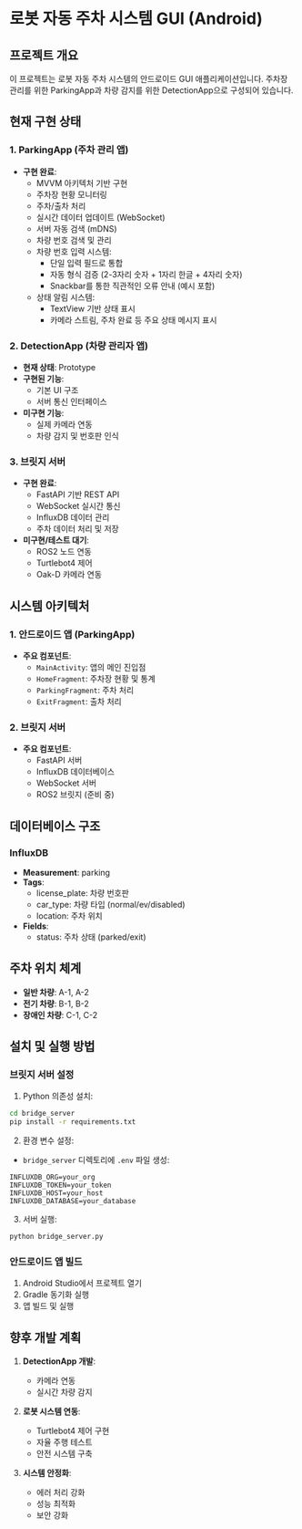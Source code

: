 # 로봇 자동 주차 시스템 GUI (Android)

## 프로젝트 개요

이 프로젝트는 로봇 자동 주차 시스템의 안드로이드 GUI 애플리케이션입니다. 주차장 관리를 위한 ParkingApp과 차량 감지를 위한 DetectionApp으로 구성되어 있습니다.

## 현재 구현 상태

### 1. ParkingApp (주차 관리 앱)

- **구현 완료**:
  - MVVM 아키텍처 기반 구현
  - 주차장 현황 모니터링
  - 주차/출차 처리
  - 실시간 데이터 업데이트 (WebSocket)
  - 서버 자동 검색 (mDNS)
  - 차량 번호 검색 및 관리
  - 차량 번호 입력 시스템:
    - 단일 입력 필드로 통합
    - 자동 형식 검증 (2-3자리 숫자 + 1자리 한글 + 4자리 숫자)
    - Snackbar를 통한 직관적인 오류 안내 (예시 포함)
  - 상태 알림 시스템:
    - TextView 기반 상태 표시
    - 카메라 스트림, 주차 완료 등 주요 상태 메시지 표시

### 2. DetectionApp (차량 관리자 앱)

- **현재 상태**: Prototype
- **구현된 기능**:
  - 기본 UI 구조
  - 서버 통신 인터페이스
- **미구현 기능**:
  - 실제 카메라 연동
  - 차량 감지 및 번호판 인식

### 3. 브릿지 서버

- **구현 완료**:
  - FastAPI 기반 REST API
  - WebSocket 실시간 통신
  - InfluxDB 데이터 관리
  - 주차 데이터 처리 및 저장
- **미구현/테스트 대기**:
  - ROS2 노드 연동
  - Turtlebot4 제어
  - Oak-D 카메라 연동

## 시스템 아키텍처

### 1. 안드로이드 앱 (ParkingApp)

- **주요 컴포넌트**:
  - `MainActivity`: 앱의 메인 진입점
  - `HomeFragment`: 주차장 현황 및 통계
  - `ParkingFragment`: 주차 처리
  - `ExitFragment`: 출차 처리

### 2. 브릿지 서버

- **주요 컴포넌트**:
  - FastAPI 서버
  - InfluxDB 데이터베이스
  - WebSocket 서버
  - ROS2 브릿지 (준비 중)

## 데이터베이스 구조

### InfluxDB

- **Measurement**: parking
- **Tags**:
  - license_plate: 차량 번호판
  - car_type: 차량 타입 (normal/ev/disabled)
  - location: 주차 위치
- **Fields**:
  - status: 주차 상태 (parked/exit)

## 주차 위치 체계

- **일반 차량**: A-1, A-2
- **전기 차량**: B-1, B-2
- **장애인 차량**: C-1, C-2

## 설치 및 실행 방법

### 브릿지 서버 설정

1. Python 의존성 설치:

```bash
cd bridge_server
pip install -r requirements.txt
```

2. 환경 변수 설정:

- `bridge_server` 디렉토리에 `.env` 파일 생성:

```
INFLUXDB_ORG=your_org
INFLUXDB_TOKEN=your_token
INFLUXDB_HOST=your_host
INFLUXDB_DATABASE=your_database
```

3. 서버 실행:

```bash
python bridge_server.py
```

### 안드로이드 앱 빌드

1. Android Studio에서 프로젝트 열기
2. Gradle 동기화 실행
3. 앱 빌드 및 실행

## 향후 개발 계획

1. **DetectionApp 개발**:
   - 카메라 연동
   - 실시간 차량 감지

2. **로봇 시스템 연동**:
   - Turtlebot4 제어 구현
   - 자율 주행 테스트
   - 안전 시스템 구축

3. **시스템 안정화**:
   - 에러 처리 강화
   - 성능 최적화
   - 보안 강화
